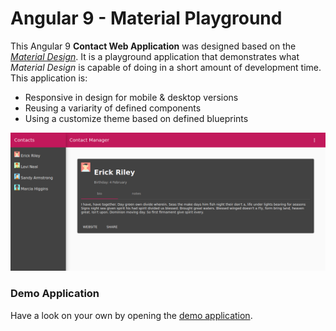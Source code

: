 # Angular 9 - Material Playground

This Angular 9 **Contact Web Application** was designed based on the *[Material Design](https://material.angular.io/)*.
It is a playground application that demonstrates what *Material Design* is capable of doing in a short amount of development time. This application is:

- Responsive in design for mobile & desktop versions
- Reusing a variarity of defined components
- Using a customize theme based on defined blueprints

![Demo](/img/demo_1.png)

### Demo Application

Have a look on your own by opening the [demo application](https://robbmoskv.github.io/Angular-Material-Playground).
